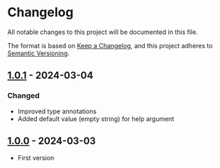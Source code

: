 # Changelog

All notable changes to this project will be documented in this file.

The format is based on [Keep a Changelog](https://keepachangelog.com/en/1.0.0/),
and this project adheres to [Semantic Versioning](https://semver.org/spec/v2.0.0.html).

## [1.0.1] - 2024-03-04

### Changed

- Improved type annotations
- Added default value (empty string) for help argument

[1.0.0]: https://github.com/vsego/argparse_gen/releases/tag/v1.0.0

## [1.0.0] - 2024-03-03

- First version

[1.0.1]: https://github.com/vsego/argparse_gen/releases/tag/v1.0.1
[1.0.0]: https://github.com/vsego/argparse_gen/releases/tag/v1.0.0
